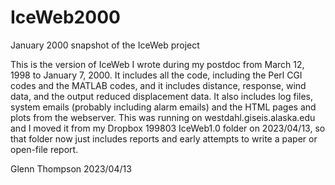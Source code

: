 # IceWeb2000
January 2000 snapshot of the IceWeb project

This is the version of IceWeb I wrote during my postdoc from March 12, 1998 to January 7, 2000. It includes all the code, including the Perl CGI codes and the MATLAB codes, and it includes distance, response, wind data, and the output reduced displacement data. It also includes log files, system emails (probably including alarm emails) and the HTML pages and plots from the webserver. This was running on westdahl.giseis.alaska.edu and I moved it from my Dropbox 199803 IceWeb1.0 folder on 2023/04/13, so that folder now just includes reports and early attempts to write a paper or open-file report.

Glenn Thompson 2023/04/13
